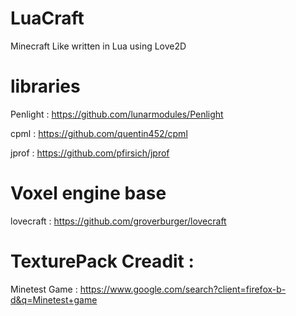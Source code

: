 # LuaCraft
Minecraft Like written in Lua using Love2D

# libraries

Penlight : https://github.com/lunarmodules/Penlight

cpml : https://github.com/quentin452/cpml

jprof : https://github.com/pfirsich/jprof

# Voxel engine base

lovecraft : https://github.com/groverburger/lovecraft

# TexturePack Creadit : 

Minetest Game : https://www.google.com/search?client=firefox-b-d&q=Minetest+game